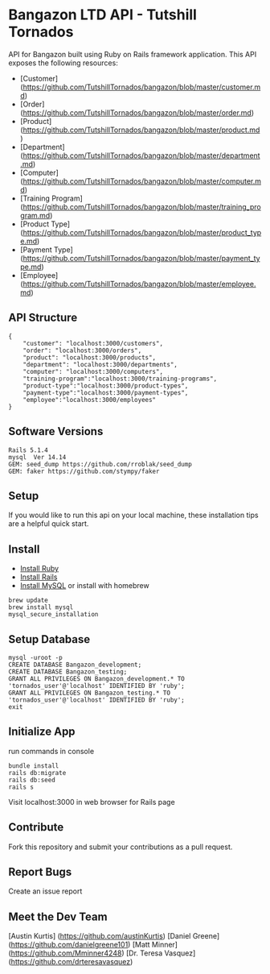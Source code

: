 # Bangazon LTD API - Tutshill Tornados

API for Bangazon built using Ruby on Rails framework application.
This API exposes the following resources:
* [Customer] (https://github.com/TutshillTornados/bangazon/blob/master/customer.md)
* [Order] (https://github.com/TutshillTornados/bangazon/blob/master/order.md)
* [Product] (https://github.com/TutshillTornados/bangazon/blob/master/product.md)
* [Department] (https://github.com/TutshillTornados/bangazon/blob/master/department.md)
* [Computer] (https://github.com/TutshillTornados/bangazon/blob/master/computer.md)
* [Training Program] (https://github.com/TutshillTornados/bangazon/blob/master/training_program.md)
* [Product Type] (https://github.com/TutshillTornados/bangazon/blob/master/product_type.md)
* [Payment Type] (https://github.com/TutshillTornados/bangazon/blob/master/payment_type.md)
* [Employee] (https://github.com/TutshillTornados/bangazon/blob/master/employee.md)


## API Structure
```
{
    "customer": "localhost:3000/customers", 
    "order": "localhost:3000/orders", 
    "product": "localhost:3000/products",
    "department": "localhost:3000/departments",
    "computer": "localhost:3000/computers",
    "training-program":"localhost:3000/training-programs",
    "product-type":"localhost:3000/product-types",
    "payment-type":"localhost:3000/payment-types",
    "employee":"localhost:3000/employees"
}
```

## Software Versions

```
Rails 5.1.4
mysql  Ver 14.14
GEM: seed_dump https://github.com/rroblak/seed_dump
GEM: faker https://github.com/stympy/faker
```

## Setup

If you would like to run this api on your local machine, these installation tips are a helpful quick start. 

## Install

* [Install Ruby](https://www.ruby-lang.org/en/documentation/installation/)
* [Install Rails](https://github.com/tbsvttr/install-ruby-and-rails)
* [Install MySQL](https://www.mysql.com/downloads/) or install with homebrew

```
brew update
brew install mysql
mysql_secure_installation
```

## Setup Database

```
mysql -uroot -p
CREATE DATABASE Bangazon_development;
CREATE DATABASE Bangazon_testing;
GRANT ALL PRIVILEGES ON Bangazon_development.* TO 'tornados_user'@'localhost' IDENTIFIED BY 'ruby';
GRANT ALL PRIVILEGES ON Bangazon_testing.* TO 'tornados_user'@'localhost' IDENTIFIED BY 'ruby';
exit
```

## Initialize App

run commands in console
``` 
bundle install
rails db:migrate
rails db:seed
rails s
```
Visit localhost:3000 in web browser for Rails page

## Contribute
Fork this repository and submit your contributions as a pull request.

## Report Bugs
Create an issue report

## Meet the Dev Team
[Austin Kurtis] (https://github.com/austinKurtis)
[Daniel Greene] (https://github.com/danielgreene101)
[Matt Minner] (https://github.com/Mminner4248)
[Dr. Teresa Vasquez] (https://github.com/drteresavasquez)
